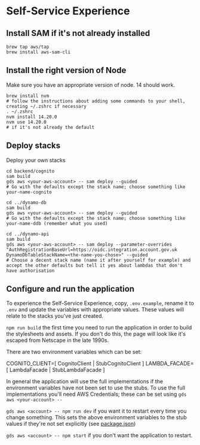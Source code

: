 # Self-Service Experience

## Install SAM if it's not already installed
```shell
brew tap aws/tap
brew install aws-sam-cli
```

## Install the right version of Node
Make sure you have an appropriate version of node. 14 should work.

```shell
brew install nvm
# follow the instructions about adding some commands to your shell, creating ~/.zshrc if necessary
. ~/.zshrc
nvm install 14.20.0
nvm use 14.20.0
# if it's not already the default
```

## Deploy stacks
Deploy your own stacks

```shell
cd backend/cognito
sam build
gds aws <your-aws-account> -- sam deploy --guided
# Go with the defaults except the stack name; choose something like your-name-cognito

cd ../dynamo-db
sam build
gds aws <your-aws-account> -- sam deploy --guided
# Go with the defaults except the stack name; choose something like your-name-ddb (remember what you used)

cd ../dynamo-api
sam build
gds aws <your-aws-account> -- sam deploy --parameter-overrides "AuthRegistrationBaseUrl=https://oidc.integration.account.gov.uk DynamoDbTableStackName=<the-name-you-chose>" --guided
# Choose a decent stack name (name it after yourself for example) and accept the other defaults but tell it yes about lambdas that don't have authorisation
```

## Configure and run the application

To experience the Self-Service Experience, copy, `.env.example`, rename it to `.env` and update the variables with appropriate values.  These values will relate to the stacks you've just created.

`npm run build` the first time you need to run the application in order to build the stylesheets and assets.  If you don't do this, the page will look like it's escaped from Netscape in the late 1990s.

There are two environment variables which can be set:

COGNITO_CLIENT=[ CognitoClient | StubCognitoClient ]
LAMBDA_FACADE=[ LambdaFacade | StubLambdaFacade ]

In general the application will use the full implementations if the environment variables have not been set to use the stubs. To use the full implementations you'll need AWS Credentials; these can be set using `gds aws <your-account> --`

`gds aws <account> -- npm run dev` if you want it to restart every time you change something.  This sets the above environment variables to the stub values if they're not set explicitly (see [package.json](./express/package.json))

`gds aws <account> -- npm start` if you don't want the application to restart.
